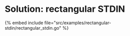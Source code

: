 # Solution: rectangular STDIN

{% embed include file="src/examples/rectangular-stdin/rectangular_stdin.go" %}


